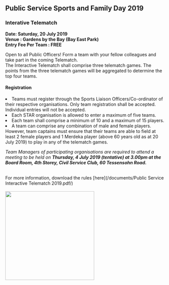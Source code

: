 <!-- ---
title: 'PSSFD - Interactive Telematch'
permalink: events/sports-and-family-day/event-details/interactive-telematch
breadcrumb: 'Sports and Family Day'

--- -->


## Public Service Sports and Family Day 2019
### Interative Telematch
<b>
Date: Saturday, 20 July 2019 <br>
Venue : Gardens by the Bay (Bay East Park) <br>
Entry Fee Per Team : FREE <br>
</b>

Open to all Public Officers! Form a team with your fellow colleagues and take part in the coming Telematch. <br>
The Interactive Telematch shall comprise three telematch games. The points from the three telematch games will be aggregated to determine the top four teams.  <br>

#### Registration 
<li> Teams must register through the Sports Liaison Officers/Co-ordinator of their respective organisations. Only team registration shall be accepted. Individual entries will not be accepted.</li>
<li> Each STAR organisation is allowed to enter a maximum of five teams.</li>
<li> Each team shall comprise a minimum of 10 and a maximum of 15 players.</li>
<li> A team can comprise any combination of male and female players.  However, team captains must ensure that their teams are able to field at least 2 female players and 1 Merdeka player (above 60 years old as at 20 July 2019) to play in any of the telematch games.</li>

<i> Team Managers of participating organisations are required to attend a meeting to be held on <b> Thursday, 4 July 2019 (tentative) at 3.00pm at the Board Room, 4th Storey, Civil Service Club, 60 Tessensohn Road. </b></i>

<br>
For more information, download the rules [here](/documents/Public Service Interactive Telematch 2019.pdf/) <br>
<br>
<a href="https://www.csc.sg/stargames/Event-Listing-Civil-Service-Club-Tournament-Registration"><img src="/images/sign-up-btn.png" style="width:280px" />
